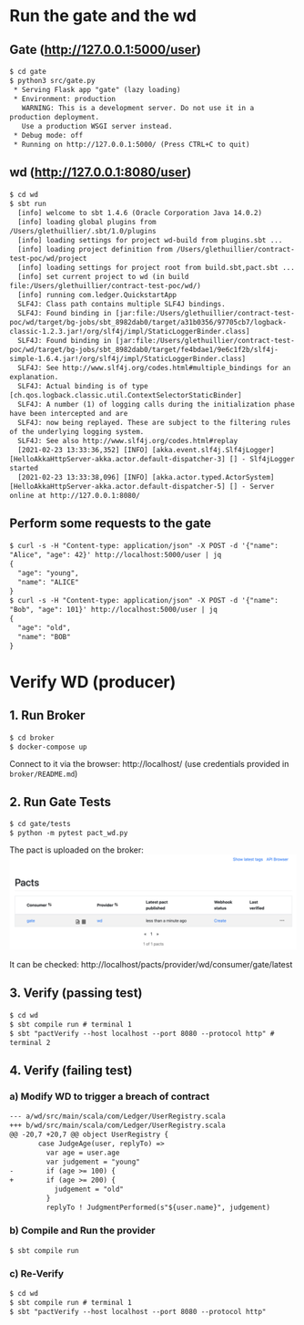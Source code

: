 # Run the gate and the wd

## Gate (http://127.0.0.1:5000/user)
```
$ cd gate
$ python3 src/gate.py
 * Serving Flask app "gate" (lazy loading)
 * Environment: production
   WARNING: This is a development server. Do not use it in a production deployment.
   Use a production WSGI server instead.
 * Debug mode: off
 * Running on http://127.0.0.1:5000/ (Press CTRL+C to quit)
```

## wd (http://127.0.0.1:8080/user)

```
$ cd wd
$ sbt run
  [info] welcome to sbt 1.4.6 (Oracle Corporation Java 14.0.2)
  [info] loading global plugins from /Users/glethuillier/.sbt/1.0/plugins
  [info] loading settings for project wd-build from plugins.sbt ...
  [info] loading project definition from /Users/glethuillier/contract-test-poc/wd/project
  [info] loading settings for project root from build.sbt,pact.sbt ...
  [info] set current project to wd (in build file:/Users/glethuillier/contract-test-poc/wd/)
  [info] running com.ledger.QuickstartApp
  SLF4J: Class path contains multiple SLF4J bindings.
  SLF4J: Found binding in [jar:file:/Users/glethuillier/contract-test-poc/wd/target/bg-jobs/sbt_8982dab0/target/a31b0356/97705cb7/logback-classic-1.2.3.jar!/org/slf4j/impl/StaticLoggerBinder.class]
  SLF4J: Found binding in [jar:file:/Users/glethuillier/contract-test-poc/wd/target/bg-jobs/sbt_8982dab0/target/fe4bdae1/9e6c1f2b/slf4j-simple-1.6.4.jar!/org/slf4j/impl/StaticLoggerBinder.class]
  SLF4J: See http://www.slf4j.org/codes.html#multiple_bindings for an explanation.
  SLF4J: Actual binding is of type [ch.qos.logback.classic.util.ContextSelectorStaticBinder]
  SLF4J: A number (1) of logging calls during the initialization phase have been intercepted and are
  SLF4J: now being replayed. These are subject to the filtering rules of the underlying logging system.
  SLF4J: See also http://www.slf4j.org/codes.html#replay
  [2021-02-23 13:33:36,352] [INFO] [akka.event.slf4j.Slf4jLogger] [HelloAkkaHttpServer-akka.actor.default-dispatcher-3] [] - Slf4jLogger started
  [2021-02-23 13:33:38,096] [INFO] [akka.actor.typed.ActorSystem] [HelloAkkaHttpServer-akka.actor.default-dispatcher-5] [] - Server online at http://127.0.0.1:8080/
```

## Perform some requests to the gate

```
$ curl -s -H "Content-type: application/json" -X POST -d '{"name": "Alice", "age": 42}' http://localhost:5000/user | jq
{
  "age": "young",
  "name": "ALICE"
}
$ curl -s -H "Content-type: application/json" -X POST -d '{"name": "Bob", "age": 101}' http://localhost:5000/user | jq
{
  "age": "old",
  "name": "BOB"
}
```

# Verify WD (producer)

## 1. Run Broker
```
$ cd broker
$ docker-compose up
```

Connect to it via the browser: http://localhost/ (use credentials provided in `broker/README.md`)

## 2. Run Gate Tests
```
$ cd gate/tests
$ python -m pytest pact_wd.py
```

The pact is uploaded on the broker:
![broker 1](broker_1.png)

It can be checked: http://localhost/pacts/provider/wd/consumer/gate/latest

## 3. Verify (passing test)

```
$ cd wd
$ sbt compile run # terminal 1
$ sbt "pactVerify --host localhost --port 8080 --protocol http" # terminal 2
```

## 4. Verify (failing test)

### a) Modify WD to trigger a breach of contract

```
--- a/wd/src/main/scala/com/Ledger/UserRegistry.scala
+++ b/wd/src/main/scala/com/Ledger/UserRegistry.scala
@@ -20,7 +20,7 @@ object UserRegistry {
       case JudgeAge(user, replyTo) =>
         var age = user.age
         var judgement = "young"
-        if (age >= 100) {
+        if (age >= 200) {
           judgement = "old"
         }
         replyTo ! JudgmentPerformed(s"${user.name}", judgement)
```

### b) Compile and Run the provider
```
$ sbt compile run
```

### c) Re-Verify

```
$ cd wd
$ sbt compile run # terminal 1
$ sbt "pactVerify --host localhost --port 8080 --protocol http"
```